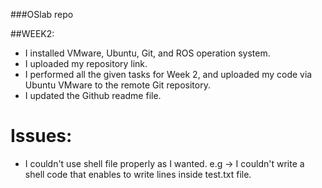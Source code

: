 ###OSlab repo

##WEEK2:

*    I installed VMware, Ubuntu, Git, and ROS operation system.
*    I uploaded my repository link.
*    I performed all the given tasks for Week 2, and uploaded my code via Ubuntu VMware to the remote Git repository.
*    I updated the Github readme file.


# Issues:
* I couldn't use shell file properly as I wanted. e.g ->  I couldn't write a shell code that enables to write lines inside test.txt file.
